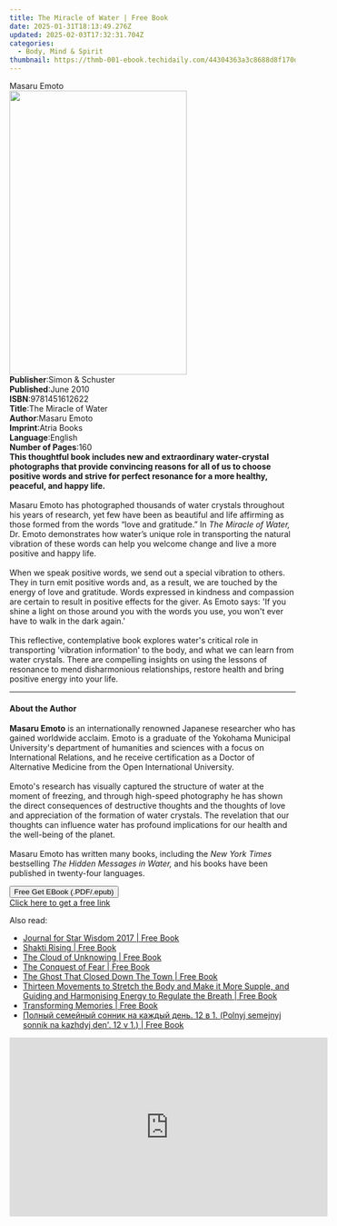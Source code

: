 ```yaml
---
title: The Miracle of Water | Free Book
date: 2025-01-31T18:13:49.276Z
updated: 2025-02-03T17:32:31.704Z
categories:
  - Body, Mind & Spirit
thumbnail: https://thmb-001-ebook.techidaily.com/44304363a3c8688d8f170dece717337978a9ab95ab68c5822e444588e958d0ef.jpg
---
```

<main id="book-container">
  <div class="flex flex-col">
    <div class="book-brief flex-1 py-6 px-4 sm:p-6 md:py-10 md:px-8">
      <!-- brief-->
      <div class="book-brief-main">Masaru Emoto</div>
    </div>
    <div
      class="book-meta-info flex-1 grid gap-4 col-start-1 col-end-3 row-start-1 sm:mb-6 sm:grid-cols-4 lg:gap-6 lg:col-start-2 lg:row-end-6 lg:row-span-6 lg:mb-0"
    >
      <div
        class="book-meta-info-left place-content-center mt-4 p-4 text-sm leading-6 col-start-2 col-span-2 dark:text-slate-400"
      >
        <img
          class="w-full h-500 object-cover rounded-lg sm:h-255 sm:col-span-2 lg:col-span-full"
          src="https://img-001-ebook.techidaily.com/48e9569860da5da50c27b5ff9c565880a8b7445d27ecafe54ce5f21baae5c451.jpg"
          alt=""
          width="312"
          height="500"
        />
      </div>
      <div
        class="book-meta-info-right mt-2 col-start-1 row-start-2 col-span-3 self-center"
      >
        <!-- meta data  -->
        <div class="flex flex-col px-4 md:px-8">
          <div class="flex-1">
            <strong>Publisher</strong>:<span class="px-2"
              >Simon &amp; Schuster</span
            >
          </div>
          <div class="flex-1">
            <strong>Published</strong>:<span class="px-2">June 2010</span>
          </div>
          <div class="flex-1">
            <strong>ISBN</strong>:<span class="px-2">9781451612622</span>
          </div>
          <div class="flex-1">
            <strong>Title</strong>:<span class="px-2"
              >The Miracle of Water</span
            >
          </div>
          <div class="flex-1">
            <strong>Author</strong>:<span class="px-2">Masaru Emoto</span>
          </div>
          <div class="flex-1">
            <strong>Imprint</strong>:<span class="px-2">Atria Books</span>
          </div>
          <div class="flex-1">
            <strong>Language</strong>:<span class="px-2">English</span>
          </div>
          <div class="flex-1">
            <strong>Number of Pages</strong>:<span class="px-2">160</span>
          </div>
        </div>
      </div>
    </div>
    <div class="book-description flex-1 py-6 px-4 sm:p-6 md:py-10 md:px-8">
      <div class="book-description-main">
        <div accordion-content="" id="description">
          <b
            >This thoughtful book includes new and extraordinary water-crystal
            photographs that provide convincing reasons for all of us to choose
            positive words and strive for perfect resonance for a more healthy,
            peaceful, and happy life. </b
          ><br /><br />Masaru Emoto has photographed thousands of water crystals
          throughout his years of research, yet few have been as beautiful and
          life affirming as those formed from the words “love and gratitude.” In
          <i>The Miracle of Water, </i>Dr. Emoto demonstrates how water’s unique
          role in transporting the natural vibration of these words can help you
          welcome change and live a more positive and happy life.<br /><br />When
          we speak positive words, we send out a special vibration to others.
          They in turn emit positive words and, as a result, we are touched by
          the energy of love and gratitude. Words expressed in kindness and
          compassion are certain to result in positive effects for the giver. As
          Emoto says: 'If you shine a light on those around you with the words
          you use, you won't ever have to walk in the dark again.'<br /><br />This
          reflective, contemplative book explores water's critical role in
          transporting 'vibration information' to the body, and what we can
          learn from water crystals. There are compelling insights on using the
          lessons of resonance to mend disharmonious relationships, restore
          health and bring positive energy into your life.
        </div>
        <div class="accordion-fader"></div>
      </div>
    </div>
    <div class="book-excerpts flex-1 py-6 px-4 sm:p-6 md:py-10 md:px-8">
      <!-- excerpts-->
      <div class="book-excerpts-main">
        <hr />
        <h4 class="placeholder placeholder-heading">
          <span>About the Author</span>
        </h4>
        <p>
          <b>Masaru Emoto</b> is an internationally renowned Japanese researcher
          who has gained worldwide acclaim. Emoto is a graduate of the Yokohama
          Municipal University's department of humanities and sciences with a
          focus on International Relations, and he receive certification as a
          Doctor of Alternative Medicine from the Open International
          University.<br /><br />Emoto's research has visually captured the
          structure of water at the moment of freezing, and through high-speed
          photography he has shown the direct consequences of destructive
          thoughts and the thoughts of love and appreciation of the formation of
          water crystals. The revelation that our thoughts can influence water
          has profound implications for our health and the well-being of the
          planet.<br /><br />Masaru Emoto has written many books, including the
          <i>New York Times</i> bestselling
          <i>The Hidden Messages in Water,</i> and his books have been published
          in twenty-four languages.
        </p>
      </div>
    </div>
    <div
      class="book-about-author flex-1 py-6 px-4 sm:p-6 md:py-10 md:px-8"
    ></div>
    <div class="book-free-get flex-1 py-6 px-4 sm:p-6 md:py-10 md:px-8">
      <button
        id="btn-free-get"
        class="bg-blue-500 hover:bg-blue-700 text-white font-bold py-2 px-4 rounded"
      >
        Free Get EBook (.PDF/.epub)
      </button>
      <div id="countdown-display" class="px-2 text-lg mt-2"></div>
      <a
        id="free-link"
        class="hidden bg-blue-500 hover:bg-blue-700 text-white font-bold py-2 px-4 rounded"
        href="https://www.ebooks.com/en-us/book/211314669/the-miracle-of-water/masaru-emoto/"
        target="_blank"
        >Click here to get a free link</a
      >
    </div>
    <script>
      let countdownTime = 0;
      let countdownInterval = null;
      document
        .getElementById('btn-free-get')
        .addEventListener('click', startCountdown);
      function startCountdown() {
        countdownTime = new Date().getTime() + 60000 * 3;
        countdownInterval = setInterval(updateCountdown, 1000);
        document.getElementById('btn-free-get').disabled = true;
        document
          .getElementById('btn-free-get')
          .classList.add('bg-gray-500', 'cursor-not-allowed');
      }
      function updateCountdown() {
        let currentTime = new Date().getTime();
        let timeLeft = countdownTime - currentTime;
        let secondsLeft = Math.floor(timeLeft / 1000);
        document.getElementById('countdown-display').innerHTML =
          `Remaining time: ${secondsLeft} seconds.`;
        if (secondsLeft <= 0) {
          clearInterval(countdownInterval);
          document.getElementById('btn-free-get').classList.add('hidden');
          document.getElementById('free-link').classList.remove('hidden');
          document.getElementById('countdown-display').innerHTML = '';
        }
      }
    </script>
  </div>
</main>

<ins class="adsbygoogle"
      style="display:block"
      data-ad-client="ca-pub-7571918770474297"
      data-ad-slot="8358498916"
      data-ad-format="auto"
      data-full-width-responsive="true"></ins>
    

<span class="atpl-alsoreadstyle">Also read:</span>
<div><ul>
<li><a href="https://novels-ebooks.techidaily.com/95723512-9781584209799-journal-for-star-wisdom-2017/"><u>Journal for Star Wisdom 2017 | Free Book</u></a></li>
<li><a href="https://novels-ebooks.techidaily.com/95723543-9781626259119-shakti-rising/"><u>Shakti Rising | Free Book</u></a></li>
<li><a href="https://novels-ebooks.techidaily.com/95718722-9781515416418-the-cloud-of-unknowing/"><u>The Cloud of Unknowing | Free Book</u></a></li>
<li><a href="https://novels-ebooks.techidaily.com/95718729-9781515416296-the-conquest-of-fear/"><u>The Conquest of Fear | Free Book</u></a></li>
<li><a href="https://novels-ebooks.techidaily.com/95718512-9780143529323-the-ghost-that-closed-down-the-town/"><u>The Ghost That Closed Down The Town | Free Book</u></a></li>
<li><a href="https://novels-ebooks.techidaily.com/95718632-9780857010421-thirteen-movements-to-stretch-the-body-and-make-it-more-supple-and-guiding-and-harmonising-energy-to-regulate-the-breath/"><u>Thirteen Movements to Stretch the Body and Make it More Supple, and Guiding and Harmonising Energy to Regulate the Breath | Free Book</u></a></li>
<li><a href="https://novels-ebooks.techidaily.com/95718608-9781945188138-transforming-memories/"><u>Transforming Memories | Free Book</u></a></li>
<li><a href="https://novels-ebooks.techidaily.com/95726347-9786171223738-polnyj-semejnyj-sonnik-na-kazhdyj-den-12-v-1-polnyj-semejnyj-sonnik-na-kazhdyj-den-12-v-1/"><u>Полный семейный сонник на каждый день. 12 в 1. (Polnyj semejnyj sonnik na kazhdyj den'. 12 v 1.) | Free Book</u></a></li>
</ul></div>

<!-- affiliate ads begin -->
<iframe width="560" height="315" src="https://www.youtube.com/embed/it8VkxDUdAc?si=ef6VZWR7kW4P9ikh" title="YouTube video player" frameborder="0" allow="accelerometer; autoplay; clipboard-write; encrypted-media; gyroscope; picture-in-picture; web-share" referrerpolicy="strict-origin-when-cross-origin" allowfullscreen></iframe>
<!-- affiliate ads end -->

